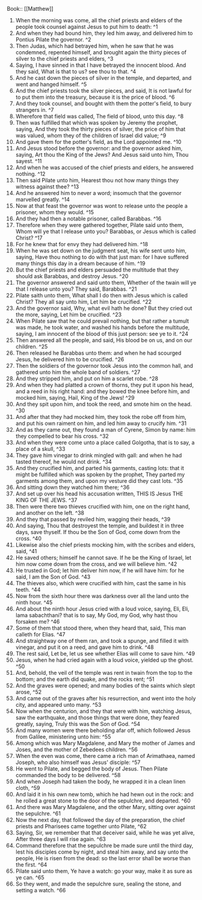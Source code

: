  Book:: [[Matthew]]
 1. When the morning was come, all the chief priests and elders of the people took counsel against Jesus to put him to death: ^1
 2. And when they had bound him, they led him away, and delivered him to Pontius Pilate the governor. ^2
 3. Then Judas, which had betrayed him, when he saw that he was condemned, repented himself, and brought again the thirty pieces of silver to the chief priests and elders, ^3
 4. Saying, I have sinned in that I have betrayed the innocent blood. And they said, What is that to us? see thou to that. ^4
 5. And he cast down the pieces of silver in the temple, and departed, and went and hanged himself. ^5
 6. And the chief priests took the silver pieces, and said, It is not lawful for to put them into the treasury, because it is the price of blood. ^6
 7. And they took counsel, and bought with them the potter's field, to bury strangers in. ^7
 8. Wherefore that field was called, The field of blood, unto this day. ^8
 9. Then was fulfilled that which was spoken by Jeremy the prophet, saying, And they took the thirty pieces of silver, the price of him that was valued, whom they of the children of Israel did value; ^9
 10. And gave them for the potter's field, as the Lord appointed me. ^10
 11. And Jesus stood before the governor: and the governor asked him, saying, Art thou the King of the Jews? And Jesus said unto him, Thou sayest. ^11
 12. And when he was accused of the chief priests and elders, he answered nothing. ^12
 13. Then said Pilate unto him, Hearest thou not how many things they witness against thee? ^13
 14. And he answered him to never a word; insomuch that the governor marvelled greatly. ^14
 15. Now at that feast the governor was wont to release unto the people a prisoner, whom they would. ^15
 16. And they had then a notable prisoner, called Barabbas. ^16
 17. Therefore when they were gathered together, Pilate said unto them, Whom will ye that I release unto you? Barabbas, or Jesus which is called Christ? ^17
 18. For he knew that for envy they had delivered him. ^18
 19. When he was set down on the judgment seat, his wife sent unto him, saying, Have thou nothing to do with that just man: for I have suffered many things this day in a dream because of him. ^19
 20. But the chief priests and elders persuaded the multitude that they should ask Barabbas, and destroy Jesus. ^20
 21. The governor answered and said unto them, Whether of the twain will ye that I release unto you? They said, Barabbas. ^21
 22. Pilate saith unto them, What shall I do then with Jesus which is called Christ? They all say unto him, Let him be crucified. ^22
 23. And the governor said, Why, what evil hath he done? But they cried out the more, saying, Let him be crucified. ^23
 24. When Pilate saw that he could prevail nothing, but that rather a tumult was made, he took water, and washed his hands before the multitude, saying, I am innocent of the blood of this just person: see ye to it. ^24
 25. Then answered all the people, and said, His blood be on us, and on our children. ^25
 26. Then released he Barabbas unto them: and when he had scourged Jesus, he delivered him to be crucified. ^26
 27. Then the soldiers of the governor took Jesus into the common hall, and gathered unto him the whole band of soldiers. ^27
 28. And they stripped him, and put on him a scarlet robe. ^28
 29. And when they had platted a crown of thorns, they put it upon his head, and a reed in his right hand: and they bowed the knee before him, and mocked him, saying, Hail, King of the Jews! ^29
 30. And they spit upon him, and took the reed, and smote him on the head. ^30
 31. And after that they had mocked him, they took the robe off from him, and put his own raiment on him, and led him away to crucify him. ^31
 32. And as they came out, they found a man of Cyrene, Simon by name: him they compelled to bear his cross. ^32
 33. And when they were come unto a place called Golgotha, that is to say, a place of a skull, ^33
 34. They gave him vinegar to drink mingled with gall: and when he had tasted thereof, he would not drink. ^34
 35. And they crucified him, and parted his garments, casting lots: that it might be fulfilled which was spoken by the prophet, They parted my garments among them, and upon my vesture did they cast lots. ^35
 36. And sitting down they watched him there; ^36
 37. And set up over his head his accusation written, THIS IS Jesus THE KING OF THE JEWS. ^37
 38. Then were there two thieves crucified with him, one on the right hand, and another on the left. ^38
 39. And they that passed by reviled him, wagging their heads, ^39
 40. And saying, Thou that destroyest the temple, and buildest it in three days, save thyself. If thou be the Son of God, come down from the cross. ^40
 41. Likewise also the chief priests mocking him, with the scribes and elders, said, ^41
 42. He saved others; himself he cannot save. If he be the King of Israel, let him now come down from the cross, and we will believe him. ^42
 43. He trusted in God; let him deliver him now, if he will have him: for he said, I am the Son of God. ^43
 44. The thieves also, which were crucified with him, cast the same in his teeth. ^44
 45. Now from the sixth hour there was darkness over all the land unto the ninth hour. ^45
 46. And about the ninth hour Jesus cried with a loud voice, saying, Eli, Eli, lama sabachthani? that is to say, My God, my God, why hast thou forsaken me? ^46
 47. Some of them that stood there, when they heard that, said, This man calleth for Elias. ^47
 48. And straightway one of them ran, and took a spunge, and filled it with vinegar, and put it on a reed, and gave him to drink. ^48
 49. The rest said, Let be, let us see whether Elias will come to save him. ^49
 50. Jesus, when he had cried again with a loud voice, yielded up the ghost. ^50
 51. And, behold, the veil of the temple was rent in twain from the top to the bottom; and the earth did quake, and the rocks rent; ^51
 52. And the graves were opened; and many bodies of the saints which slept arose, ^52
 53. And came out of the graves after his resurrection, and went into the holy city, and appeared unto many. ^53
 54. Now when the centurion, and they that were with him, watching Jesus, saw the earthquake, and those things that were done, they feared greatly, saying, Truly this was the Son of God. ^54
 55. And many women were there beholding afar off, which followed Jesus from Galilee, ministering unto him: ^55
 56. Among which was Mary Magdalene, and Mary the mother of James and Joses, and the mother of Zebedees children. ^56
 57. When the even was come, there came a rich man of Arimathaea, named Joseph, who also himself was Jesus' disciple: ^57
 58. He went to Pilate, and begged the body of Jesus. Then Pilate commanded the body to be delivered. ^58
 59. And when Joseph had taken the body, he wrapped it in a clean linen cloth, ^59
 60. And laid it in his own new tomb, which he had hewn out in the rock: and he rolled a great stone to the door of the sepulchre, and departed. ^60
 61. And there was Mary Magdalene, and the other Mary, sitting over against the sepulchre. ^61
 62. Now the next day, that followed the day of the preparation, the chief priests and Pharisees came together unto Pilate, ^62
 63. Saying, Sir, we remember that that deceiver said, while he was yet alive, After three days I will rise again. ^63
 64. Command therefore that the sepulchre be made sure until the third day, lest his disciples come by night, and steal him away, and say unto the people, He is risen from the dead: so the last error shall be worse than the first. ^64
 65. Pilate said unto them, Ye have a watch: go your way, make it as sure as ye can. ^65
 66. So they went, and made the sepulchre sure, sealing the stone, and setting a watch. ^66
